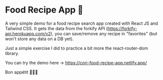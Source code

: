 # Food Recipe App 🍜

A very simple demo for a food recipe search app created with React JS and Tailwind CSS.
It gets the data from the forkify API (https://forkify-api.herokuapp.com/v2), you can save/remove any recipe in "favorites" (but won't store any data on a DB yet).


Just a simple exercise I did to practice a bit more the react-router-dom library.


You can try the demo here -> https://cori-food-recipe-app.netlify.app/


Bon appétit 🍕🍔🌮
